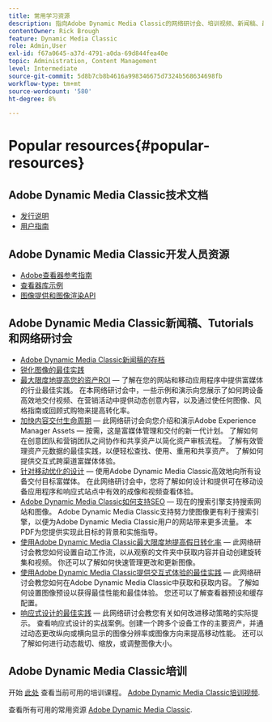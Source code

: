 ```yaml
---
title: 常用学习资源
description: 指向Adobe Dynamic Media Classic的网络研讨会、培训视频、新闻稿、最佳实践信息和开发人员资源的链接。
contentOwner: Rick Brough
feature: Dynamic Media Classic
role: Admin,User
exl-id: f67a0645-a37d-4791-a0da-69d844fea40e
topic: Administration, Content Management
level: Intermediate
source-git-commit: 5d8b7cb8b4616a998346675d7324b568634698fb
workflow-type: tm+mt
source-wordcount: '580'
ht-degree: 8%

---
```


# Popular resources{#popular-resources}

## Adobe Dynamic Media Classic技术文档

* [发行说明](https://experienceleague.adobe.com/docs/dynamic-media-developer-resources/release-notes/s7rn2017.html)
* [用户指南](introduction.md)

## Adobe Dynamic Media Classic开发人员资源

* [Adobe查看器参考指南](https://experienceleague.adobe.com/docs/dynamic-media-developer-resources.html)
* [查看器库示例](https://landing.adobe.com/en/na/dynamic-media/ctir-2755/live-demos.html)
* [图像提供和图像渲染API](https://experienceleague.adobe.com/docs/dynamic-media-developer-resources.html)

## Adobe Dynamic Media Classic新闻稿、Tutorials和网络研讨会

* [Adobe Dynamic Media Classic新闻稿的存档](/help/using/dynamic-media-newsletter.md)
* [锐化图像的最佳实践](/help/using/assets/s7_sharpening_images.pdf)
* [最大限度地提高您的资产ROI](https://adobecustomersuccess.adobeconnect.com/p5ar3hfrrec/?launcher=false&amp;fcsContent=true&amp;pbMode=normal&amp;proto=true)  — 了解在您的网站和移动应用程序中提供富媒体的行业最佳实践。 在本网络研讨会中，一些示例和演示向您展示了如何跨设备高效地交付视频、在营销活动中提供动态创意内容，以及通过使任何图像、风格指南或回顾式购物来提高转化率。
* [加快内容交付生命周期](https://adobecustomersuccess.adobeconnect.com/p88ducm9pqv/)  — 此网络研讨会向您介绍和演示Adobe Experience Manager Assets — 按需，这是富媒体管理和交付的新一代计划。 了解如何在创意团队和营销团队之间协作和共享资产以简化资产审核流程。 了解有效管理资产元数据的最佳实践，以便轻松查找、使用、重用和共享资产。 了解如何提供交互式跨渠道富媒体体验。
* [针对移动优化的设计](https://adobecustomersuccess.adobeconnect.com/p6oqd3wydif/?launcher=false&amp;fcsContent=true&amp;pbMode=normal&amp;proto=true)  — 使用Adobe Dynamic Media Classic高效地向所有设备交付目标富媒体。 在此网络研讨会中，您将了解如何设计和提供可在移动设备应用程序和响应式站点中有效的成像和视频查看体验。
* [Adobe Dynamic Media Classic如何支持SEO](/help/using/assets/s7_seo.pdf)  — 现在的搜索引擎支持搜索网站和图像。 Adobe Dynamic Media Classic支持努力使图像更有利于搜索引擎，以便为Adobe Dynamic Media Classic用户的网站带来更多流量。 本PDF为您提供实现此目标的背景和实施指导。
* [使用Adobe Dynamic Media Classic最大限度地提高假日转化率](https://adobecustomersuccess.adobeconnect.com/p32n1yr85c9/?proto=true)  — 此网络研讨会教您如何设置自动工作流，以从观察的文件夹中获取内容并自动创建旋转集和视频。 你还可以了解如何快速管理更改和更新图像。
* [使用Adobe Dynamic Media Classic提供交互式体验的最佳实践](https://seminars.adobeconnect.com/p7wb8ej3u6d/)  — 此网络研讨会教您如何在Adobe Dynamic Media Classic中获取和获取内容。 了解如何设置图像预设以获得最佳性能和最佳体验。 您还可以了解查看器预设和缓存配置。
* [响应式设计的最佳实践](https://offers.adobe.com/en/na/marketing/landings/_40458_responsive_design_live_on_demand_webinar.html)  — 此网络研讨会教您有关如何改进移动策略的实际提示。 查看响应式设计的实战案例。创建一个跨多个设备工作的主要资产，并通过动态更改纵向或横向显示的图像分辨率或图像方向来提高移动性能。 还可以了解如何进行动态裁切、缩放，或调整图像大小。

## Adobe Dynamic Media Classic培训

开始 [此处](https://training.adobe.com/training/courses.html#product=adobe-scene7) 查看当前可用的培训课程。
[Adobe Dynamic Media Classic培训视频](https://experienceleague.adobe.com/docs/dynamic-media-classic/using/intro/training-videos.html#intro).

查看所有可用的常用资源 [Adobe Dynamic Media Classic](home.md).
